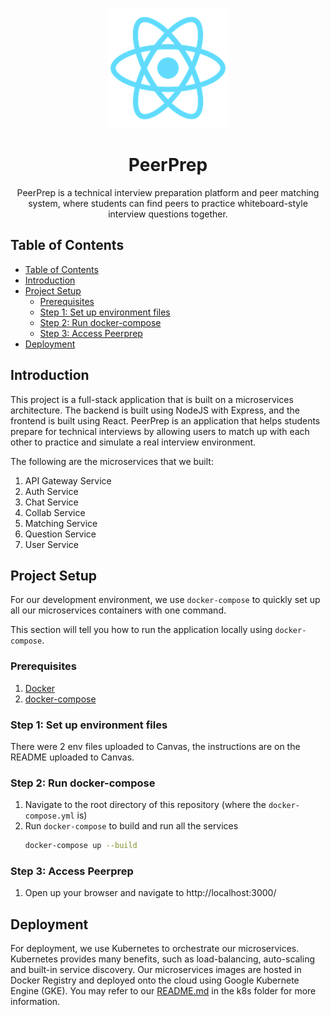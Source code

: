 <p align="center">
   <img src="frontend/public/logo192.png" alt="PeerPrep Logo" />
</p>
<h1 align="center">PeerPrep</h1>
<p align="center">PeerPrep is a technical interview preparation platform and peer matching system, where students can find peers to practice whiteboard-style interview questions together.</p>

## Table of Contents
- [Table of Contents](#table-of-contents)
- [Introduction](#introduction)
- [Project Setup](#project-setup)
  - [Prerequisites](#prerequisites)
  - [Step 1: Set up environment files](#step-1-set-up-environment-files)
  - [Step 2: Run docker-compose](#step-2-run-docker-compose)
  - [Step 3: Access Peerprep](#step-3-access-peerprep)
- [Deployment](#deployment)

## Introduction
This project is a full-stack application that is built on a microservices architecture. The backend is built using NodeJS with Express, and the frontend is built using React. PeerPrep is an application that helps students prepare for technical interviews by allowing users to match up with each other to practice and simulate a real interview environment.

The following are the microservices that we built:
1. API Gateway Service
2. Auth Service
3. Chat Service
4. Collab Service
5. Matching Service
6. Question Service
7. User Service

## Project Setup
For our development environment, we use `docker-compose` to quickly set up all our microservices containers with one command.

This section will tell you how to run the application locally using `docker-compose`.

### Prerequisites
1. [Docker](https://docs.docker.com/get-docker/)
2. [docker-compose](https://docs.docker.com/compose/install/)

### Step 1: Set up environment files
There were 2 env files uploaded to Canvas, the instructions are on the README uploaded to Canvas.

### Step 2: Run docker-compose
1. Navigate to the root directory of this repository (where the `docker-compose.yml` is)
2. Run `docker-compose` to build and run all the services
    ``` bash
    docker-compose up --build
    ```

### Step 3: Access Peerprep
1. Open up your browser and navigate to http://localhost:3000/

## Deployment
For deployment, we use Kubernetes to orchestrate our microservices. Kubernetes provides many benefits, such as load-balancing, auto-scaling and built-in service discovery.
Our microservices images are hosted in Docker Registry and deployed onto the cloud using Google Kubernete Engine (GKE). You may refer to our [README.md](./k8s/README.md) in the k8s folder for more information.